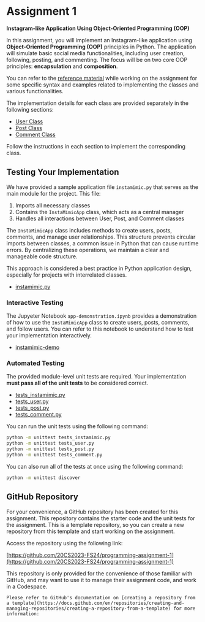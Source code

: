 # Assignment 1

**Instagram-like Application Using Object-Oriented Programming (OOP)**

In this assignment, you will implement an Instagram-like application using **Object-Oriented Programming (OOP)** principles in Python. The application will simulate basic social media functionalities, including user creation, following, posting, and commenting. The focus will be on two core OOP principles: **encapsulation** and **composition**.

You can refer to the [reference material](reference-material.md) while working on the assignment for some specific syntax and examples related to implementing the classes and various functionalities.

The implementation details for each class are provided separately in the following sections:

- [User Class](user-class.md)
- [Post Class](post-class.md)
- [Comment Class](comment-class.md)

Follow the instructions in each section to implement the corresponding class.


## Testing Your Implementation

We have provided a sample application file `instamimic.py` that serves as the main module for the project. This file:

1. Imports all necessary classes
2. Contains the `InstaMimicApp` class, which acts as a central manager
3. Handles all interactions between User, Post, and Comment classes

The `InstaMimicApp` class includes methods to create users, posts, comments, and manage user relationships. This structure prevents circular imports between classes, a common issue in Python that can cause runtime errors. By centralizing these operations, we maintain a clear and manageable code structure.

This approach is considered a best practice in Python application design, especially for projects with interrelated classes.

- [instamimic.py](instamimic.py)

### Interactive Testing

The Jupyeter Notebook `app-demonstration.ipynb` provides a demonstration of how to use the `InstaMimicApp` class to create users, posts, comments, and follow users. You can refer to this notebook to understand how to test your implementation interactively.

- [instamimic-demo](instamimic-demo.ipynb)

### Automated Testing

The provided module-level unit tests are required. Your implementation **must pass all of the unit tests** to be considered correct.

- [tests_instamimic.py](tests_instamimic.py)
- [tests_user.py](tests_user.py)
- [tests_post.py](tests_post.py)
- [tests_comment.py](tests_comment.py)

You can run the unit tests using the following command:

```bash
python -m unittest tests_instamimic.py
python -m unittest tests_user.py
python -m unittest tests_post.py
python -m unittest tests_comment.py
```
You can also run all of the tests at once using the following command:

```bash
python -m unittest discover
```

## GitHub Repository

For your convenience, a GitHub repository has been created for this assignment.  This repository contains the starter code and the unit tests for the assignment. This is a template repository, so you can create a new repository from this template and start working on the assignment.

Access the repository using the following link:

[https://github.com/20CS2023-FS24/programming-assignment-1](https://github.com/20CS2023-FS24/programming-assignment-1)

This repository is only provided for the convenience of those familiar with GitHub, and may want to use it to manage their assignment code, and work in a Codespace.

```{note}
Please refer to GitHub's documentation on [creating a repository from a template](https://docs.github.com/en/repositories/creating-and-managing-repositories/creating-a-repository-from-a-template) for more information:
```
